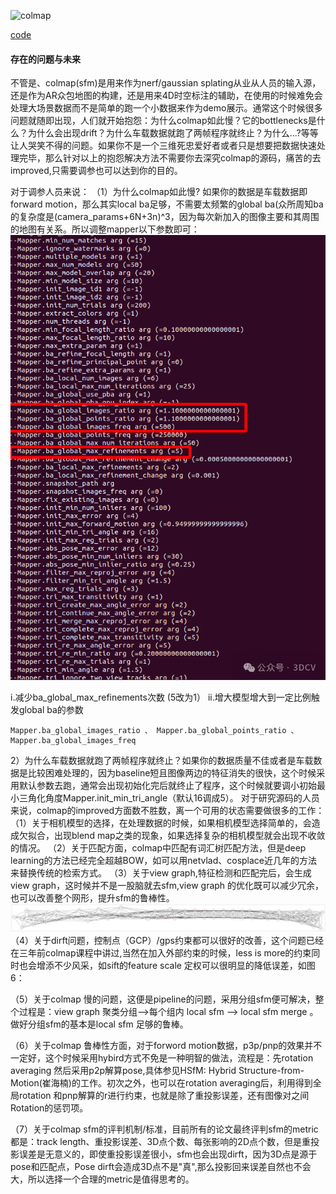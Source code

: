 ![colmap](https://colmap.github.io/)

[code](https://colmap.github.io/install.html)

#### 存在的问题与未来
不管是、colmap(sfm)是用来作为nerf/gaussian splating从业从人员的输入源，还是作为AR众包地图的构建，还是用来4D时空标注的辅助，在使用的时候难免会处理大场景数据而不是简单的跑一个小数据来作为demo展示。通常这个时候很多问题就随即出现，人们就开始抱怨：为什么colmap如此慢？它的bottlenecks是什么？为什么会出现drift？为什么车载数据就跑了两帧程序就终止？为什么...?等等让人哭笑不得的问题。如果你不是一个三维死忠爱好者或者只是想要把数据快速处理完毕，那么针对以上的抱怨解决方法不需要你去深究colmap的源码，痛苦的去improved,只需要调参也可以达到你的目的。

对于调参人员来说：
（1）为什么colmap如此慢?
如果你的数据是车载数据即forward motion，那么其实local ba足够，不需要太频繁的global ba(众所周知ba的复杂度是(camera_params+6N+3n)^3，因为每次新加入的图像主要和其周围的地图有关系。所以调整mapper以下参数即可：
![](assets/colmap_0.png)

i.减少ba_global_max_refinements次数 (5改为1）
ii.增大模型增大到一定比例触发global ba的参数
```
Mapper.ba_global_images_ratio 、 Mapper.ba_global_points_ratio 、Mapper.ba_global_images_freq
```

2）为什么车载数据就跑了两帧程序就终止？如果你的数据质量不佳或者是车载数据是比较困难处理的，因为baseline短且图像两边的特征消失的很快，这个时候采用默认参数去跑，通常会出现初始化完后就终止了程序，这个时候就要调小初始最小三角化角度Mapper.init_min_tri_angle（默认16调成5）。
对于研究源码的人员来说，colmap的improved方面数不胜数，离一个可用的状态需要做很多的工作：
（1）关于相机模型的选择，在处理数据的时候，如果相机模型选择简单的，会造成欠拟合，出现blend map之类的现象，如果选择复杂的相机模型就会出现不收敛的情况。
（2）关于匹配方面，colmap中匹配有词汇树匹配方法，但是deep learning的方法已经完全超越BOW，如可以用netvlad、cosplace近几年的方法来替换传统的检索方式。
（3）关于view graph,特征检测和匹配完后，会生成view graph，这时候并不是一股脑就去sfm,view graph 的优化既可以减少冗余，也可以改善整个网形，提升sfm的鲁棒性。
![](assets/colmap_1.png)
（4）关于dirft问题，控制点（GCP）/gps约束都可以很好的改善，这个问题已经在三年前colmap课程中讲过,当然在加入外部约束的时候，less is more的约束同时也会增添不少风采，如sift的feature scale 定权可以很明显的降低误差，如图6：

（5）关于colmap 慢的问题，这便是pipeline的问题，采用分组sfm便可解决，整个过程是：view graph 聚类分组-->每个组内 local sfm --> local sfm merge 。做好分组sfm的基本是local sfm 足够的鲁棒。

（6）关于colmap 鲁棒性方面，对于forword motion数据，p3p/pnp的效果并不一定好，这个时候采用hybird方式不免是一种明智的做法，流程是：先rotation averaging 然后采用p2p解算pose,具体参见HSfM: Hybrid Structure-from-Motion(崔海楠)的工作。初次之外，也可以在rotation averaging后，利用得到全局rotation 和pnp解算的r进行约束，也就是除了重投影误差，还有图像对之间Rotation的惩罚项。

（7）关于colmap sfm的评判机制/标准，目前所有的论文最终评判sfm的metric都是：track length、重投影误差、3D点个数、每张影响的2D点个数，但是重投影误差是无意义的，即使重投影误差很小，sfm也会出现dirft，因为3D点是源于pose和匹配点，Pose dirft会造成3D点不是"真",那么投影回来误差自然也不会大，所以选择一个合理的metric是值得思考的。